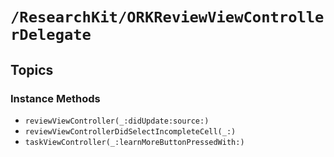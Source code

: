 # ``/ResearchKit/ORKReviewViewControllerDelegate``

<!-- The content below this line is auto-generated and is redundant. You should either incorporate it into your content above this line or delete it. -->

## Topics

### Instance Methods

- ``reviewViewController(_:didUpdate:source:)``
- ``reviewViewControllerDidSelectIncompleteCell(_:)``
- ``taskViewController(_:learnMoreButtonPressedWith:)``